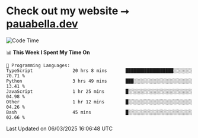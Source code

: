 # Check out my website ⭢ [pauabella.dev](https://pauabella.dev)

<!--START_SECTION:waka-->
![Code Time](http://img.shields.io/badge/Code%20Time-4%2C168%20hrs%2013%20mins-blue)

📊 **This Week I Spent My Time On** 

```text
💬 Programming Languages: 
TypeScript               20 hrs 8 mins       ██████████████████░░░░░░░   70.71 % 
Python                   3 hrs 49 mins       ███░░░░░░░░░░░░░░░░░░░░░░   13.41 % 
JavaScript               1 hr 25 mins        █░░░░░░░░░░░░░░░░░░░░░░░░   04.98 % 
Other                    1 hr 12 mins        █░░░░░░░░░░░░░░░░░░░░░░░░   04.26 % 
Bash                     45 mins             █░░░░░░░░░░░░░░░░░░░░░░░░   02.66 % 
```


 Last Updated on 06/03/2025 16:06:48 UTC
<!--END_SECTION:waka-->
